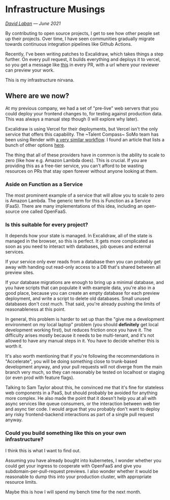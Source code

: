 # Infrastructure Musings

_[David Laban](../) — June 2021_

By contributing to open source projects, I get to see how other people set up their projects. Over time, I have seen communities gradually migrate towards continuous integration pipelines like Github Actions.

Recently, I've been writing patches to Excalidraw, which takes things a step further. On every pull request, it builds everything and deploys it to vercel, so you get a message like [this](https://github.com/excalidraw/excalidraw/pull/3655#issuecomment-849654197) in every PR, with a url where your reviewer can preview your work.

This is my infrastructure nirvana.

## Where are we now?

At my previous company, we had a set of "pre-live" web servers that you could deploy your frontend changes to, for testing against production data. This was always a manual step though (I will explore why later).

Excalidraw is using Vercel for their deployments, but Vercel isn't the only service that offers this capability. The ~Talent Compass~ SoMo team has been using Render with [a very similar workflow](https://github.com/redbadger/skills-database/pull/52#issuecomment-853287319). I found an article that lists a bunch of other options [here](https://bejamas.io/blog/jamstack-hosting-deployment/).

The thing that all of these providers have in common is the ability to scale to zero (like how e.g. Amazon Lambda does). This is crucial. If you are providing this as a free-tier service, you can't afford to be wasting resources on PRs that stay open forever without anyone looking at them.

### Aside on Function as a Service

The most prominent example of a service that will allow you to scale to zero is Amazon Lambda. The generic term for this is Function as a Service (FaaS). There are many implementations of this idea, including an open-source one called OpenFaaS.

<!-- As a further aside, when I was reading up on faas-cli, I noticed that both `faas-cli` and `dapr` cli both have an `invoke` method. I will have to explore how they compare -->

<!-- I also noticed that openfaas relies on NATS for its queue, which is the same thing that Stu's Rust London wascc demo used. I should look into this more as well. There is already a demo of OpenFaaS+wascc, and the cold start times sound promising. -->

### Is this suitable for every project?

It depends how your state is managed. In Excalidraw, all of the state is managed in the browser, so this is perfect. It gets more complicated as soon as you need to interact with databases, job queues and external services.

<!-- TODO: talk to Carlos about how their state is managed --> If your service only ever reads from a database then you can probably get away with handing out read-only access to a DB that's shared between all preview sites.

If your database migrations are enough to bring up a minimal database, and you have scripts that can populate it with example data, you're also in a good place, because you can create an empty database for each preview deployment, and write a script to delete old databases. Small unused databases don't cost much. That said, you're already pushing the limits of reasonableness at this point.

In general, this problem is harder to set up than the "give me a development environment on my local laptop" problem (you should **definitely** get local development working first), but reduces friction once you have it. The difficulty arises mostly because it needs to be multi-tenant, and it's not allowed to have any manual steps in it. You have to decide whether this is worth it.

It's also worth mentioning that if you're following the recommendations in "Accelerate", you will be doing something close to trunk-based development anyway, and your pull requests will not diverge from the main branch very much, so they can reasonably be tested on localhost or staging (or even prod with feature flags).

Talking to Sam Taylor about this, he convinced me that it's fine for stateless web components in a PaaS, but should probably be avoided for anything more complex. He also made the point that it doesn't help you at all with async services like queue consumers, or the interaction between web tier and async tier code. I would argue that you probably don't want to deploy any risky frontend-backend interactions as part of a single pull request anyway.

### Could you build something like this on your own infrastructure?

I think this is what I want to find out.

Assuming you have already bought into kubernetes, I wonder whether you could get your ingress to cooperate with OpenFaaS and give you subdomain-per-pull-request previews. I also wonder whether it would be reasonable to dump this into your production cluster, with appropriate resource limits.

Maybe this is how I will spend my bench time for the next month.

<!-- TODO:
* My dad's problem solving checklist:
  * ~Where are we now?~
  * Where could we be?
  * Where should we be?
  * How do we get there?
 -->
